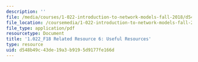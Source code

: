 ```yaml
---
description: ''
file: /media/courses/1-022-introduction-to-network-models-fall-2018/d548b49c43de19a3b9195d9177fe166d_MIT1_022F18_RelatedResource6.pdf
file_location: /coursemedia/1-022-introduction-to-network-models-fall-2018/d548b49c43de19a3b9195d9177fe166d_MIT1_022F18_RelatedResource6.pdf
file_type: application/pdf
resourcetype: Document
title: '1.022_F18 Related Resource 6: Useful Resources'
type: resource
uid: d548b49c-43de-19a3-b919-5d9177fe166d
---
```


